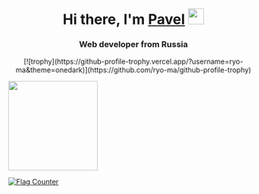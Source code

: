 <h1 align="center">Hi there, I'm <a href="https://daniilshat.ru/" target="_blank">Pavel</a> 
<img src="https://github.com/blackcater/blackcater/raw/main/images/Hi.gif" height="32"/></h1>
<h3 align="center">Web developer from Russia</h3>

<p align="center">[![trophy](https://github-profile-trophy.vercel.app/?username=ryo-ma&theme=onedark)](https://github.com/ryo-ma/github-profile-trophy)</p>

<p align="left">
  <a href="https://github.com/alejandroatacho">
    <img height="180em" src="https://github-readme-stats-eight-theta.vercel.app/api/top-langs/?username=pavelnikolaew&layout=compact&langs_count=12&theme=midnight-purple"/>
  </a>
</p>


<a href="https://info.flagcounter.com/Wrwl"><img src="https://s11.flagcounter.com/countxl/Wrwl/bg_000000/txt_21FF19/border_CCC6C6/columns_8/maxflags_12/viewers_0/labels_1/pageviews_1/flags_0/percent_1/" alt="Flag Counter" border="0"></a>
